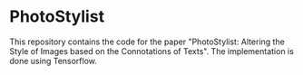 # PhotoStylist
This repository contains the code for the paper "PhotoStylist: Altering the Style of Images based on the Connotations of Texts". The implementation is done using Tensorflow. 
